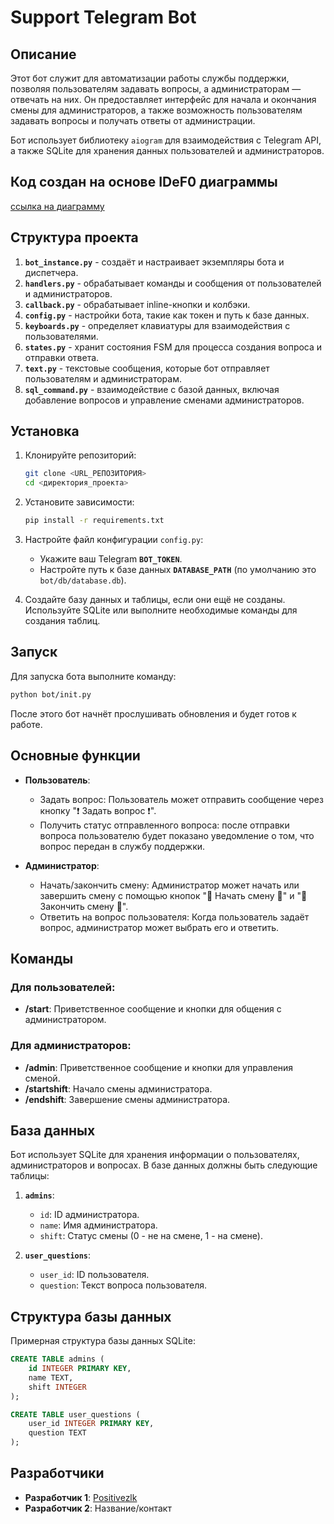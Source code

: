 # Support Telegram Bot

## Описание

Этот бот служит для автоматизации работы службы поддержки, позволяя пользователям задавать вопросы, а администраторам — отвечать на них. Он предоставляет интерфейс для начала и окончания смены для администраторов, а также возможность пользователям задавать вопросы и получать ответы от администрации. 

Бот использует библиотеку `aiogram` для взаимодействия с Telegram API, а также SQLite для хранения данных пользователей и администраторов.

## Код создан на основе IDeF0 диаграммы

[ссылка на диаграмму](https://viewer.diagrams.net/?tags=%7B%7D&lightbox=1&highlight=0000ff&edit=_blank&layers=1&nav=1&title=support-tg-bot.drawio#R%3Cmxfile%3E%3Cdiagram%20name%3D%22%D0%A1%D1%82%D1%80%D0%B0%D0%BD%D0%B8%D1%86%D0%B0%20%E2%80%94%201%22%20id%3D%22VsIl_wmOL8zB-NCBbUsj%22%3E7V1Zc6PKFf41erSLZhM8ylqSVN1JTTKpyp28MRIjkysLRcJj%2B%2F76sHTD6dPdgBCLJPwiQwva0Gf9ztKaGPOX978cvcPzl3Dj7ya6tnmfGIuJrpvEduI%2FychHNqLrrp6NbI%2FBJhsjxcC34E%2BfDmp09DXY%2BCfuwigMd1Fw4AfX4X7vryNuzDsewzf%2Bsp%2Fhjv%2BvB2%2FrCwPf1t5OHP13sImes1FHnxbjf%2FWD7TP7z8R2s29ePHYxfZPTs7cJ38CQsZwY82MYRtnRy%2Fvc3yWrx9Ylu2%2Bl%2BDZ%2FsKO%2Fj%2BrcsPv9zfn6j%2FU%2FV8vD94%2B%2F7%2F6z3f7rywOd5Ze3e6UvPFlok1n6%2BWSln0%2Fg2JgsyMTR0uPscx7fnR6Q9HOZXqCng%2FEBYTPEx0Z6bLOL45Endu%2BK3Rt%2FmuDTAv8uu3GWflKmOkUfjEzH8HW%2F8ZM31SbG09tzEPnfDt46%2BfYt5sx47Dl62cVnJD6k7%2BwfI%2F9duZgkJ1HM3H744kfHj%2FgSeoNuUKpSviYuPX8rmIQwyj8DBrHpmEf5cptPXZAuPqDUO4OSupSS7gws7YISp6DnjFEpH18w2sYjK0Yfk656QXYZIxSfmkCfeKUjngjeLtju4%2BN1vOL%2BMR5I6BHEgjejX7wEm01y%2B9PRPwV%2Fej%2FSqRLqHsJgH6XLZz1NrEUy12sUnjLVkUx9io7hH%2F483IXxvIt9uE9m%2BRnsdngo3EdU4%2BhWO3xBTJ4vDJEtDE3CFmZXbGGIbIFp4%2B83s0RTJsTYeadTsOYpxctWdru%2FEdRm5RKBNbAkS8DGjv7Oi4Jf%2FPSydaH%2F4WvCDoACNk%2BBXP%2ByKU7h63Ht07ugvkQTYREXJoq849aPhIlSMuWv3ZxyplygdSDQKyCFSyrKusYrYnuXCN4m%2BBUfbpNDQeNm6jmT3CkY14EqQAYhUw7Z1PHLwdlvQvJbkHTMZprEAPQq6dbYJN2y3ccp4ahgG1YzYZfN5aK5OpZ3e2z00414zW3eXJLGylqYK3%2FMnug3HRv9DAupQFLQ4Fz6mXr1XB3Tz5Hb2yWwf7kVzDEO8JjpaaV97sogL0dukE1iVltkGSTrzCK7AkfNvv6NQWPIJzNAzIXowXkvCYDd%2Fzgd0pWSMJDIEOdDdsrFo%2BahHMZjezSYV8ceYERmBUPopj4Bnqhvh4AogmsmCIctQBjGBlEWhw%2B9IMiViibgAPt%2Fr0kUMQ1oPGSSM4svcA7vmcKgX3MGRwfmRQP%2FeS7E4jI94gqhIp3dVYYG23vgOXgYmz1eupCSKGIDE5ofz7t%2Fl5y8kMhzQIUFWNt8zaEehxYE%2Bhhlz38LShzE5JyWQrVYp2uWqNNJiT5rX6crYrXtMcNNkLoN2jK8T2nrOvVIa3RGWkm8NSEt1KQzTlax5poCYtvgeAXUHAIVNoAlBORdboQPegjDm6boxxkyxujMj9NFYiQu2Dd6Gh6j53Ab7r3dshhFjltxzW9heKCL%2FF8%2Fij7o6iXrz1M3Xq7jx%2B%2F0%2FvTke3LyaLHTxTv8cvFxpo8Yv0%2FqjJVJBEVlmbNVdqErJ2ltd%2FIy%2BsidNfdyXJ7DrTy1ljswGr1MERNAkYUZGFwCvTFjblAtq58Q9Tfvh7%2FrTg8oBZgm6enNkzyjAvmqRHqU4q49apY7vQx9sEvCnz9Pfjd4QJHRgQrdkcSZ5H63BbgB8oTFAgwEDC4Z3o%2FHXeF2B9wIAw8lUQL2L3T42AuZh5JDHRHkMGCBWXToZL7lSDzEXpP5ZHTJHIKCyTYxGweTMT1lc3WN%2FSXZnNbMidxaQAld8fggn5TFEaB64awL9Eqh1TLLbYz4RPrqFC9xdMtQtA3NUkOxmL0qltFlqTD8t92G4URhIrPf%2FDBRJKjEwjukABxgfjWgT1ZqlVAj5ZBO2cTVyFJVNV3aed1n4V%2B4zOPOlaQjvxjrQzHSlrk0NOUmfbpq%2FVio2SV4PLYS9BlgdNbknx8CC4tb7MKL0%2FjKvTyzVDNFKX%2BJsWpyC1d8WrYYU9BluaFpZzEFW9Td44gpUMxQGVPQLTlRe4opSIzt4gZL%2BG4zZGCXyvOD9qjpOl8xxKrhrziEIJYUqH2ACwFBA0wvmnZ2fJ5BqxSQgQMGFsE%2B5dABA%2BbGj8evl1RsOlpD114y19Tq17vXFYmju%2Ffuz%2FCXh%2FLxYYNLibcO55kr1iZXdE3fW53xk1Bryita9Cx5RrFK3dI1G7X%2Fb6KMoiOpLpSqu%2B68f3k6YUYEU88oWDAgLAGCGFLnmT27hckQFiDIbChFsQRqB%2BYY3DMQfYlw5o%2BWszABTokpeyEot47a%2F2gM55GDzTfWyRMrnz04FwslasKxphKhlKX5O%2FPDDHOkkFy3akJywxgSkpsKNwt6SNCLEu04apCVq4Icw9cxredV7d0kGM%2FEoix%2FT6aoev%2FaobguSdGWOexI1WfOJcTD0GANZU0GxtW5U8VA2PBd9ZKky33jascSsXDTFmrZXA6aq2tcrYiYdefg1vNuoeTDch%2F4RFLPvCYYHLVfOHX5smDbkegRQyJD3W3DMLo2Hgf55m5jJYImcnpu4zEUlaEQSZsSYwpltxBNWMadi%2Fic3SJGiLDeQP1AcK763usSgPE8Eobws1QFwn8hBpTYo3Nv%2B4mgr1pTWgophQi6V4%2FLlCjGUSBog0LTSgRtKkjaE4JWVzF%2FIujuEHQmFqUI2jYvM9zdY2bjnCTXJenrc7NWGiicamUnBvYKkmb%2FOTO7Gf4H31765KYCrKAVQ5PkTwsnubAXNUvvDRxNIASFE5y64QRcItoeDBhfXT%2Fej41o2H%2BvCwSEqdyeYwnG%2BLZowr3T2O1rWjzd914MhqIUjwDNx0IynDaFKGfBEF%2BKhArwJGKyEqgk1gTIfaB2FTKwXHl5V0Nz455XvNAuZMuPlU8xEuAm7FRjGYJtk1Yjd5f6bD1UXoCyAod952DYpaCsuin5mrQvYdmIS7Uv6dtwnlO2emFxG6w4PVe7EbCLmrwcpbyYrbKqTBMKV8StHyBWOKN8r542vq6OkrHoas3m8xGFDwyRiNtrmE1sux5HmM2sq%2FpNR07UfsJsjEGwyoQKSJcpFCjhK8FRVOYVcs0pesTWXcfVFLuOFHE1nUWtrjeuxni62r7WyeeobGrNtiUVJxGwVVsltho6dGSi0JE7eCWKOb7QES7vLAJ6Z4eOhKmEKFTXu%2FkrNoRwgEyWYOM8OavKKMcHlftK0liD1H08Hbw9x0xs38If3vqPbco4D%2BvMM0p862AfRIG3myh3OKzpBCt92ex5SvaX6OaxxV%2BimQFyLFnQXsPFOZgcGmh6k1rUslrzqnenyjivPkB8U67FkX9Q11WXP0XeWAMJ3XjFpBsPQftRAXbGCi8MQbm5rmCt%2Bm1Nt8bamm46NeGFpSiJ7gleKOLh7YWcK%2Fa0Sz7RJngad0HdHsL7hSZWdQc7YeWtV4xNztm2Zqicf%2Bup73nxSE3qWO62wp%2FYFt%2FnQTRJz5YUWeGYdXu6UIKe7xxZTYnxyO99QfTG2EoyGekZXVn6GUrm8sb2llIUFZatXqesUEVUvMcTViSFhrDACOpMb7EKatxuueWaWMQkOVrZ9n%2BdtSGwEsHRueXM6lS65fag7am2oqlQLcDYVeijkqTuXhA36XXb1a2qSK4frj4%2FwLj%2FBraN6sgT1xQbUtV5WdE%2BXgI1WjGsA3vxsa%2FoIIfPFU2b3IufduXFXzfOLGt4EpmBRc8llRfQYZzzWbUuZOecaHD5dkrZNS6O8yRfWcJbljSUiWGinCJir0nd3PXdOqE22qrOHbxO0JIUg40Bbuu8xtSa%2FqydfDYcye%2F6x4rl5Smfm0%2FdyuZTwyCCu1Wzrm0ggZTtDt3rVlT26MKaumZjt5Q0%2FD14yVS4KazrnxMXt7kdR6jGrtsHnZm8oUI1U0XIuas%2B6PIYbkUHdK3WnM8gUe0g0bTcHKSpWb7k%2B%2Fr3FrfP3IEYAdfKDc3a%2Bj2y1tl06GBKntlkpsao%2B8v13fkO4%2Bt0NQwT71VGhERM%2FV8gk8xm4Axr1xhNUePzufXZ5H6RSFHTJyT2B9v8zFaEZj930MJ2q%2FcdtD7DAO0Kn44a%2FUwiCQP0a8pbD7f670FEu7J1g54nKDHxejU2UODE5OQDnHz1j0H8agmVW4eOipa9nlwIoc3abBrj1Q0T%2B4SYQboOPwxSKdIiL1wcHVBQZoqL7c2em%2BmZfb%2FSRGc%2FZuaOcukWdthMWXN4rzZjKgkF3KTNGMwU2Lr7iHa0L34w8mxrIJ0N25au1c5dlabdrQeKN3QtOl%2BrtEkD%2BBefHsOkibJgtFhFPn8JN0k4d%2Fl%2F%3C%2Fdiagram%3E%3C%2Fmxfile%3E)

## Структура проекта

1. **`bot_instance.py`** - создаёт и настраивает экземпляры бота и диспетчера.
2. **`handlers.py`** - обрабатывает команды и сообщения от пользователей и администраторов.
3. **`callback.py`** - обрабатывает inline-кнопки и колбэки.
4. **`config.py`** - настройки бота, такие как токен и путь к базе данных.
5. **`keyboards.py`** - определяет клавиатуры для взаимодействия с пользователями.
6. **`states.py`** - хранит состояния FSM для процесса создания вопроса и отправки ответа.
7. **`text.py`** - текстовые сообщения, которые бот отправляет пользователям и администраторам.
8. **`sql_command.py`** - взаимодействие с базой данных, включая добавление вопросов и управление сменами администраторов.

## Установка

1. Клонируйте репозиторий:
   ```bash
   git clone <URL_РЕПОЗИТОРИЯ>
   cd <директория_проекта>
   ```

2. Установите зависимости:
   ```bash
   pip install -r requirements.txt
   ```

3. Настройте файл конфигурации `config.py`:
   - Укажите ваш Telegram **`BOT_TOKEN`**.
   - Настройте путь к базе данных **`DATABASE_PATH`** (по умолчанию это `bot/db/database.db`).

4. Создайте базу данных и таблицы, если они ещё не созданы. Используйте SQLite или выполните необходимые команды для создания таблиц.

## Запуск

Для запуска бота выполните команду:

```bash
python bot/init.py
```

После этого бот начнёт прослушивать обновления и будет готов к работе.

## Основные функции

- **Пользователь**:
  - Задать вопрос: Пользователь может отправить сообщение через кнопку "❗ Задать вопрос ❗".
  - Получить статус отправленного вопроса: после отправки вопроса пользователю будет показано уведомление о том, что вопрос передан в службу поддержки.

- **Администратор**:
  - Начать/закончить смену: Администратор может начать или завершить смену с помощью кнопок "💼 Начать смену 💼" и "🏁 Закончить смену 🏁".
  - Ответить на вопрос пользователя: Когда пользователь задаёт вопрос, администратор может выбрать его и ответить.

## Команды

### Для пользователей:
- **/start**: Приветственное сообщение и кнопки для общения с администратором.


### Для администраторов:
- **/admin**: Приветственное сообщение и кнопки для управления сменой.
- **/startshift**: Начало смены администратора.
- **/endshift**: Завершение смены администратора.

## База данных

Бот использует SQLite для хранения информации о пользователях, администраторов и вопросах. В базе данных должны быть следующие таблицы:

1. **`admins`**:
   - `id`: ID администратора.
   - `name`: Имя администратора.
   - `shift`: Статус смены (0 - не на смене, 1 - на смене).

2. **`user_questions`**:
   - `user_id`: ID пользователя.
   - `question`: Текст вопроса пользователя.

## Структура базы данных

Примерная структура базы данных SQLite:

```sql
CREATE TABLE admins (
    id INTEGER PRIMARY KEY,
    name TEXT,
    shift INTEGER
);

CREATE TABLE user_questions (
    user_id INTEGER PRIMARY KEY,
    question TEXT
);
```

## Разработчики

- **Разработчик 1**: [Positivezlk](https://github.com/Positivezlk)
- **Разработчик 2**: Название/контакт
